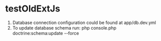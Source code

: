 # testOldExtJs
1. Database connection configuration  could be found at app/db.dev.yml
2. To update database schema run: php console.php doctrine:schema:update --force
